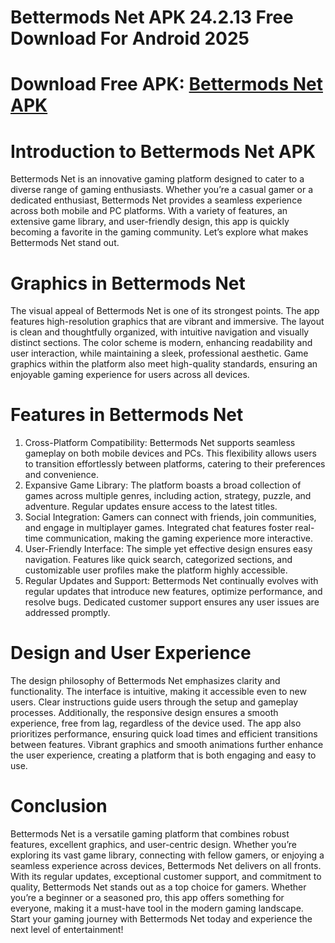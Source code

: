 # Bettermods Net APK 24.2.13 Free Download For Android 2025
# Download Free APK: [Bettermods Net APK](https://apkhihe.net/bettermods-net/)
# Introduction to Bettermods Net APK
Bettermods Net is an innovative gaming platform designed to cater to a diverse range of gaming enthusiasts. Whether you’re a casual gamer or a dedicated enthusiast, Bettermods Net provides a seamless experience across both mobile and PC platforms. With a variety of features, an extensive game library, and user-friendly design, this app is quickly becoming a favorite in the gaming community. Let’s explore what makes Bettermods Net stand out.

# Graphics in Bettermods Net
The visual appeal of Bettermods Net is one of its strongest points. The app features high-resolution graphics that are vibrant and immersive. The layout is clean and thoughtfully organized, with intuitive navigation and visually distinct sections. The color scheme is modern, enhancing readability and user interaction, while maintaining a sleek, professional aesthetic. Game graphics within the platform also meet high-quality standards, ensuring an enjoyable gaming experience for users across all devices.

# Features in Bettermods Net
1. Cross-Platform Compatibility:
Bettermods Net supports seamless gameplay on both mobile devices and PCs. This flexibility allows users to transition effortlessly between platforms, catering to their preferences and convenience.
2. Expansive Game Library:
The platform boasts a broad collection of games across multiple genres, including action, strategy, puzzle, and adventure. Regular updates ensure access to the latest titles.
3. Social Integration:
Gamers can connect with friends, join communities, and engage in multiplayer games. Integrated chat features foster real-time communication, making the gaming experience more interactive.
4. User-Friendly Interface:
The simple yet effective design ensures easy navigation. Features like quick search, categorized sections, and customizable user profiles make the platform highly accessible.
5. Regular Updates and Support:
Bettermods Net continually evolves with regular updates that introduce new features, optimize performance, and resolve bugs. Dedicated customer support ensures any user issues are addressed promptly.

# Design and User Experience
The design philosophy of Bettermods Net emphasizes clarity and functionality. The interface is intuitive, making it accessible even to new users. Clear instructions guide users through the setup and gameplay processes. Additionally, the responsive design ensures a smooth experience, free from lag, regardless of the device used.
The app also prioritizes performance, ensuring quick load times and efficient transitions between features. Vibrant graphics and smooth animations further enhance the user experience, creating a platform that is both engaging and easy to use.

# Conclusion
Bettermods Net is a versatile gaming platform that combines robust features, excellent graphics, and user-centric design. Whether you’re exploring its vast game library, connecting with fellow gamers, or enjoying a seamless experience across devices, Bettermods Net delivers on all fronts.
With its regular updates, exceptional customer support, and commitment to quality, Bettermods Net stands out as a top choice for gamers. Whether you’re a beginner or a seasoned pro, this app offers something for everyone, making it a must-have tool in the modern gaming landscape.
Start your gaming journey with Bettermods Net today and experience the next level of entertainment!
